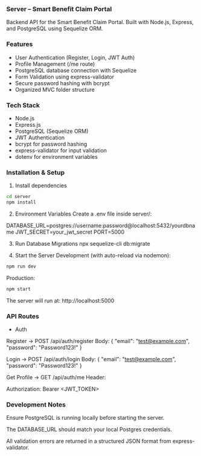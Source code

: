 ### Server – Smart Benefit Claim Portal
Backend API for the Smart Benefit Claim Portal.
Built with Node.js, Express, and PostgreSQL using Sequelize ORM.

### Features
- User Authentication (Register, Login, JWT Auth)
- Profile Management (/me route)
- PostgreSQL database connection with Sequelize
- Form Validation using express-validator
- Secure password hashing with bcrypt
- Organized MVC folder structure

### Tech Stack
- Node.js
- Express.js
- PostgreSQL (Sequelize ORM)
- JWT Authentication
- bcrypt for password hashing
- express-validator for input validation
- dotenv for environment variables

### Installation & Setup
1. Install dependencies
```bash
cd server
npm install
```

2. Environment Variables
Create a .env file inside server/:

DATABASE_URL=postgres://username:password@localhost:5432/yourdbname
JWT_SECRET=your_jwt_secret
PORT=5000

3. Run Database Migrations
npx sequelize-cli db:migrate

4. Start the Server
Development (with auto-reload via nodemon):
```bash
npm run dev
```
Production:
```bash
npm start
```
The server will run at:
http://localhost:5000

### API Routes
- Auth

Register → POST /api/auth/register
Body:
{
  "email": "test@example.com",
  "password": "Password123!"
}

Login → POST /api/auth/login
Body:
{
  "email": "test@example.com",
  "password": "Password123!"
}

Get Profile → GET /api/auth/me
Header:

Authorization: Bearer <JWT_TOKEN>

### Development Notes
Ensure PostgreSQL is running locally before starting the server.

The DATABASE_URL should match your local Postgres credentials.

All validation errors are returned in a structured JSON format from express-validator.


